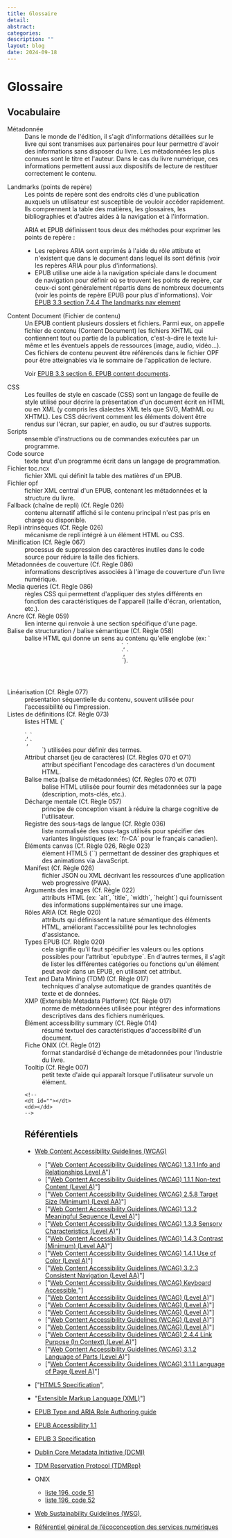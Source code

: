 ```yaml
---
title: Glossaire 
detail: 
abstract: 
categories: 
description: ""
layout: blog
date: 2024-09-18
---
```

# Glossaire

## Vocabulaire
<dl>
<dt id="metadata">Métadonnée</dt>
<dd>
Dans le monde de l'édition, il s'agit d'informations détaillées sur le livre qui sont transmises aux partenaires pour leur permettre d'avoir des informations sans disposer du livre. Les métadonnées les plus connues sont le titre et l'auteur.
Dans le cas du livre numérique, ces informations permettent aussi aux dispositifs de lecture de restituer correctement le contenu.
</dd>
<dl>
<dt id="landmarks">Landmarks (points de repère)</dt>
<dd>
Les points de repère sont des endroits clés d'une publication auxquels un utilisateur est susceptible de vouloir accéder rapidement. Ils comprennent la table des matières, les glossaires, les bibliographies et d'autres aides à la navigation et à l'information.

ARIA et EPUB définissent tous deux des méthodes pour exprimer les points de repère&nbsp;:
* Les repères ARIA sont exprimés à l'aide du rôle attibute et n'existent que dans le document dans lequel ils sont définis (voir les repères ARIA pour plus d'informations).
* EPUB utilise une aide à la navigation spéciale dans le document de navigation pour définir où se trouvent les points de repère, car ceux-ci sont généralement répartis dans de nombreux documents (voir les points de repère EPUB pour plus d'informations).
Voir [EPUB 3.3 section 7.4.4 The landmarks nav element](https://www.w3.org/TR/epub-33/#sec-nav-landmarks)
</dd>
<dt id="contentdocument">Content Document (Fichier de contenu)</dt>
<dd>
Un EPUB contient plusieurs dossiers et fichiers. Parmi eux, on appelle fichier de contenu (Content Document) les fichiers XHTML qui contiennent tout ou partie de la publication, c'est-à-dire le texte lui-même et les éventuels appels de ressources (image, audio, vidéo...). Ces fichiers de contenu peuvent être référencés dans le fichier OPF pour être atteignables via le sommaire de l'application de lecture.

Voir [EPUB 3.3 section 6. EPUB content documents](https://www.w3.org/TR/epub-33/#sec-contentdocs).
</dd> 
<dt id="CSS">CSS</dt>
    <dd>Les feuilles de style en cascade (CSS) sont un langage de feuille de style utilisé pour décrire la présentation d'un document écrit en HTML ou en XML (y compris les dialectes XML tels que SVG, MathML ou XHTML). Les CSS décrivent comment les éléments doivent être rendus sur l'écran, sur papier, en audio, ou sur d'autres supports.</dd> 
<dt id="Scripts">Scripts</dt>
    <dd>ensemble d'instructions ou de commandes exécutées par un programme.</dd> 
<dt id="Codesource">Code source</dt>
    <dd>texte brut d'un programme écrit dans un langage de programmation.</dd> 
<dt id="tocncx">Fichier toc.ncx</dt>
    <dd>fichier XML qui définit la table des matières d'un EPUB.</dd> 
<dt id="opf">Fichier opf</dt>
    <dd>fichier XML central d'un EPUB, contenant les métadonnées et la structure du livre.</dd> 
<dt id="Fallback">Fallback (chaîne de repli) (Cf. Règle 026)</dt>
    <dd>contenu alternatif affiché si le contenu principal n'est pas pris en charge ou disponible.</dd> 
<dt id="Repli">Repli intrinsèques (Cf. Règle 026)</dt>
    <dd>mécanisme de repli intégré à un élément HTML ou CSS.</dd> 
<dt id="Minification">Minification (Cf. Règle 067)</dt>
    <dd>processus de suppression des caractères inutiles dans le code source pour réduire la taille des fichiers.</dd> 
<dt id="couverture">Métadonnées de couverture (Cf. Règle 086)</dt>
    <dd>informations descriptives associées à l'image de couverture d'un livre numérique.</dd> 
<dt id="Mediaqueries">Media queries (Cf. Règle 086)</dt>
    <dd>règles CSS qui permettent d'appliquer des styles différents en fonction des caractéristiques de l'appareil (taille d'écran, orientation, etc.).</dd> 
<dt id="Ancre">Ancre (Cf. Règle 059)</dt>
    <dd>lien interne qui renvoie à une section spécifique d'une page.</dd> 
<dt id="balisesemantique">Balise de structuration / balise sémantique (Cf. Règle 058)</dt>
    <dd>balise HTML qui donne un sens au contenu qu'elle englobe (ex: `<header>`, `<article>`, `<footer>`).</dd> 
<dt id="Linearisation">Linéarisation (Cf. Règle 077)</dt>
    <dd>présentation séquentielle du contenu, souvent utilisée pour l'accessibilité ou l'impression.</dd> 
<dt id="Listesdedefinitions">Listes de définitions (Cf. Règle 073)</dt>
    <dd>listes HTML (`<dl>`, `<dt>`, `<dd>`) utilisées pour définir des termes.</dd> 
<dt id="Attributcharset">Attribut charset (jeu de caractères) (Cf. Règles 070 et 071)</dt>
    <dd>attribut spécifiant l'encodage des caractères d'un document HTML.</dd> 
<dt id="Balisemeta">Balise meta (balise de métadonnées) (Cf. Règles 070 et 071)</dt>
    <dd>balise HTML utilisée pour fournir des métadonnées sur la page (description, mots-clés, etc.).</dd> 
<dt id="Dechargementale">Décharge mentale (Cf. Règle 057)</dt>
    <dd>principe de conception visant à réduire la charge cognitive de l'utilisateur.</dd> 
<dt id="Registredessous-tagsdelangue ">Registre des sous-tags de langue (Cf. Règle 036)</dt>
    <dd>liste normalisée des sous-tags utilisés pour spécifier des variantes linguistiques (ex: `fr-CA` pour le français canadien).</dd> 
<dt id="canvas">Éléments canvas (Cf. Règle 026, Règle 023)</dt>
    <dd>élément HTML5 (`<canvas>`) permettant de dessiner des graphiques et des animations via JavaScript.</dd> 
<dt id="Manifest">Manifest (Cf. Règle 026)</dt>
    <dd>fichier JSON ou XML décrivant les ressources d'une application web progressive (PWA).</dd> 
<dt id="Argumentsdesimages">Arguments des images (Cf. Règle 022)</dt>
    <dd>attributs HTML (ex: `alt`, `title`, `width`, `height`) qui fournissent des informations supplémentaires sur une image.</dd> 
<dt id="RolesARIA">Rôles ARIA (Cf. Règle 020)</dt>
    <dd>attributs qui définissent la nature sémantique des éléments HTML, améliorant l'accessibilité pour les technologies d'assistance.</dd> 
<dt id="TypesEPUB">Types EPUB (Cf. Règle 020)</dt>
    <dd>cela signifie qu'il faut spécifier les valeurs ou les options possibles pour l'attribut `epub:type`. En d'autres termes, il s'agit de lister les différentes catégories ou fonctions qu'un élément peut avoir dans un EPUB, en utilisant cet attribut.</dd> 
<dt id="TDM">Text and Data Mining (TDM) (Cf. Règle 017)</dt>
    <dd>techniques d'analyse automatique de grandes quantités de texte et de données.</dd> 
<dt id="XMP">XMP (Extensible Metadata Platform) (Cf. Règle 017)</dt>
    <dd>norme de métadonnées utilisée pour intégrer des informations descriptives dans des fichiers numériques.</dd> 
<dt id="accessibilitysummary">Élément accessibility summary (Cf. Règle 014)</dt>
    <dd>résumé textuel des caractéristiques d'accessibilité d'un document.</dd> 
<dt id="FicheONIX">Fiche ONIX (Cf. Règle 012)</dt>
    <dd>format standardisé d'échange de métadonnées pour l'industrie du livre.</dd> 
<dt id="Tooltip">Tooltip (Cf. Règle 007)</dt>
    <dd>petit texte d'aide qui apparaît lorsque l'utilisateur survole un élément.</dd> 

    <!-- 
    <dt id=""></dt>
    <dd></dd> 
    -->

</dl>


## Référentiels

* [Web Content Accessibility Guidelines (WCAG)](https://www.w3.org/WAI/standards-guidelines/wcag/)
     * ["[Web Content Accessibility Guidelines (WCAG) 1.3.1 Info and Relationships Level A](https://www.w3.org/TR/WCAG22/#info-and-relationships)"]
     * ["[Web Content Accessibility Guidelines (WCAG) 1.1.1 Non-text Content (Level A)](https://www.w3.org/TR/WCAG22/#non-text-content)"]
     * ["[Web Content Accessibility Guidelines (WCAG) 2.5.8  Target Size (Minimum) (Level AA)](https://www.w3.org/TR/WCAG22/#target-size-minimum)"]
     * ["[Web Content Accessibility Guidelines (WCAG) 1.3.2 Meaningful Sequence (Level A)](https://www.w3.org/TR/WCAG22/#meaningful-sequence)"]
     * ["[Web Content Accessibility Guidelines (WCAG) 1.3.3 Sensory Characteristics (Level A)](https://www.w3.org/TR/WCAG22/#sensory-characteristics)"]
     * ["[Web Content Accessibility Guidelines (WCAG) 1.4.3 Contrast (Minimum) (Level AA)](https://www.w3.org/TR/WCAG22/#contrast-minimum)"]
     * ["[Web Content Accessibility Guidelines (WCAG)  1.4.1 Use of Color (Level A)](https://www.w3.org/TR/WCAG22/#use-of-color)"]
     * ["[Web Content Accessibility Guidelines (WCAG) 3.2.3 Consistent Navigation (Level AA)](https://www.w3.org/TR/WCAG22/#consistent-navigation)"]
     * ["[Web Content Accessibility Guidelines (WCAG) Keyboard Accessible ](https://www.w3.org/TR/WCAG22/#keyboard-accessible)"]
     * ["[Web Content Accessibility Guidelines (WCAG)  (Level A)]()"]
     * ["[Web Content Accessibility Guidelines (WCAG) (Level A)]()"]
     * ["[Web Content Accessibility Guidelines (WCAG)  (Level A)]()"]
     * ["[Web Content Accessibility Guidelines (WCAG) (Level A)]()"]
     * ["[Web Content Accessibility Guidelines (WCAG)  (Level A)]()"]
     * ["[Web Content Accessibility Guidelines (WCAG) 2.4.4 Link Purpose (In Context) (Level A)](https://www.w3.org/TR/WCAG22/#link-purpose-in-context)"]
     * ["[Web Content Accessibility Guidelines (WCAG) 3.1.2 Language of Parts (Level A)](https://www.w3.org/TR/WCAG22/#language-of-parts)"]
     * ["[Web Content Accessibility Guidelines (WCAG) 3.1.1 Language of Page (Level A)](https://www.w3.org/TR/WCAG22/#language-of-page)"]

     
*  ["[HTML5 Specification](https://html.spec.whatwg.org/)", 
* "[Extensible Markup Language (XML)](https://www.w3.org/TR/xml/)"]

* [EPUB Type and ARIA Role Authoring guide](https://w3c.github.io/epub-specs/epub33/epub-aria-authoring/)
* [EPUB Accessibility 1.1](https://www.w3.org/TR/epub-a11y-11/)
* [EPUB 3 Specification](https://www.w3.org/publishing/epub3/)

* [Dublin Core Metadata Initiative (DCMI)](https://www.dublincore.org/specifications/dublin-core/dcmi-terms/)

* [TDM Reservation Protocol (TDMRep)](https://w3c.github.io/cg-reports/tdmrep/CG-FINAL-tdmrep-20240510/)

* ONIX
  * [liste 196, code 51](https://ns.editeur.org/onix/en/196/51)
  * [liste 196, code 52](https://ns.editeur.org/onix/en/196/52)

* [Web Sustainability Guidelines (WSG)](https://w3c.github.io/sustyweb/#minify-your-html-css-and-javascript"), 

* [Référentiel général de l’écoconception des services numériques](https://www.arcep.fr/uploads/tx_gspublication/consultation-referentiel-ecoconception-services-numeriques_091023.pdf) 